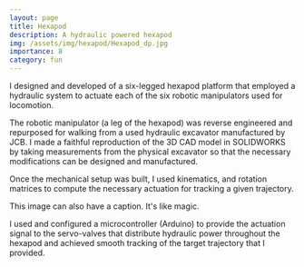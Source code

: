 ```yaml
---
layout: page
title: Hexapod
description: A hydraulic powered hexapod
img: /assets/img/hexapod/Hexapod_dp.jpg
importance: 8
category: fun
---
```


I designed and developed of a six-legged hexapod platform that employed a hydraulic system to actuate each of the six robotic manipulators used for locomotion. 

The robotic manipulator (a leg of the hexapod) was reverse engineered and repurposed for walking from a used hydraulic excavator manufactured by JCB. I made a faithful reproduction of the 3D CAD model in SOLIDWORKS by taking measurements from the physical excavator so that the necessary modifications can be designed and manufactured.

Once the mechanical setup was built, I used kinematics, and rotation matrices to compute the necessary actuation for tracking a given trajectory.

<div class="row">
    <div class="col-sm mt-3 mt-md-0">
        <img class="img-fluid rounded z-depth-1" src="{{ '/assets/img/hexapod/animation.gif' | relative_url }}" alt="" title="example image"/>
    </div>
</div>
<div class="caption">
    This image can also have a caption. It's like magic.
</div>

I used and configured a microcontroller (Arduino) to provide the actuation signal to the servo-valves that distribute hydraulic power throughout the hexapod and achieved smooth tracking of the target trajectory that I provided.

<div class="row justify-content-sm-center">
    <div class="col-sm-8 mt-3 mt-md-0 equal-height-hexapod">
        <img class="img-fluid rounded z-depth-1" src="{{ '/assets/img/hexapod/test_rig.png' | relative_url }}" alt="" title="stress"/>
    </div>
    <div class="col-sm-4 mt-3 mt-md-0 equal-height-hexapod">
        <img class="img-fluid rounded z-depth-1" src="{{ '/assets/img/hexapod/working_arm.gif' | relative_url }}" alt="" title="stress"/>
    </div>
</div>